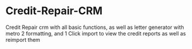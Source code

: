 # Credit-Repair-CRM
Credit Repair crm with all basic functions, as well as letter generator with metro 2 formatting, and 1 Click import to view the credit reports as well as reimport them
